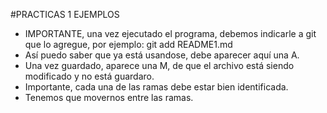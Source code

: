 #PRACTICAS 1 EJEMPLOS 

- IMPORTANTE, una vez ejecutado el programa, debemos indicarle a git que lo agregue, por ejemplo: git add README1.md
- Así puedo saber que ya está usandose, debe aparecer aquí una A.
- Una vez guardado, aparece una M, de que el archivo está siendo modificado y no está guardaro.
- Importante, cada una de las ramas debe estar bien identificada.
- Tenemos que movernos entre las ramas.